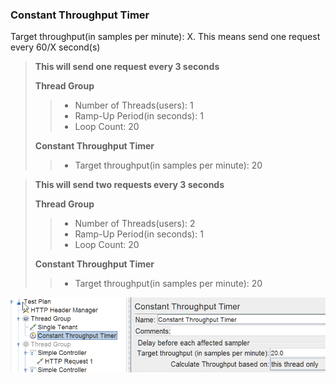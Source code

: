 ### Constant Throughput Timer

Target throughput(in samples per minute): X. This means send one request every 60/X second(s)

> __This will send one request every 3 seconds__
>
> __Thread Group__
> > * Number of Threads(users): 1
> > * Ramp-Up Period(in seconds): 1
> > * Loop Count: 20
>
> __Constant Throughput Timer__
> > * Target throughput(in samples per minute): 20

> __This will send two requests every 3 seconds__
>
> __Thread Group__
> > * Number of Threads(users): 2
> > * Ramp-Up Period(in seconds): 1
> > * Loop Count: 20
>
> __Constant Throughput Timer__
> > * Target throughput(in samples per minute): 20

![example Config](./Img/constantThroughputTimerExample.png)
